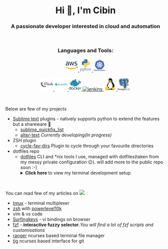 <h1 align="center">Hi 👋, I'm Cibin</h1>
<h3 align="center">A passionate developer interested in cloud and automation</h3>
</br>
<h3 align="center">Languages and Tools:</h3>
<p align="center"> 
<a href="https://aws.amazon.com" target="_blank"> <img src="https://raw.githubusercontent.com/devicons/devicon/master/icons/amazonwebservices/amazonwebservices-original-wordmark.svg" alt="aws" width="40" height="40"/> </a> 
 <a href="https://www.python.org" target="_blank"> <img src="https://raw.githubusercontent.com/devicons/devicon/master/icons/python/python-original-wordmark.svg" alt="python" width="40" height="40"/> </a>
 <a href="https://kubernetes.io" target="_blank"> <img src="https://raw.githubusercontent.com/devicons/devicon/master/icons/kubernetes/kubernetes-plain-wordmark.svg" alt="kubernetes" width="40" height="40"/> </a> 
 </br>
 </br>
  <a href="https://flask.palletsprojects.com/" target="_blank">  <img src="https://github.com/devicons/devicon/blob/master/icons/flask/flask-original-wordmark.svg" alt="flask" width="40" height="40"/> </a>  
 <a href="https://fastapi.tiangolo.com/" target="_blank">  <img src="https://raw.githubusercontent.com/devicons/devicon/master/icons/fastapi/fastapi-original-wordmark.svg" alt="fastapi" width="40" height="40"/> </a>  
 <a href="https://www.docker.com/" target="_blank"> <img src="https://raw.githubusercontent.com/devicons/devicon/master/icons/docker/docker-original-wordmark.svg" alt="docker" width="40" height="40"/> </a> <a href="https://www.jenkins.io" target="_blank"><img src="https://www.vectorlogo.zone/logos/jenkins/jenkins-icon.svg" alt="jenkins" width="40" height="40"/> </a>   <a href="https://www.linux.org/" target="_blank"> <img src="https://raw.githubusercontent.com/devicons/devicon/master/icons/linux/linux-original.svg" alt="linux" width="40" height="40"/> </a> <a href="https://www.postgresql.org" target="_blank"> <img src="https://raw.githubusercontent.com/devicons/devicon/master/icons/postgresql/postgresql-original-wordmark.svg" alt="postgresql" width="40" height="40"/> </a>  </p>


</br><p>
Below are few of my projects
- [Sublime text](https://www.sublimetext.com/) plugins - natively supports python to extend the features but a shareware 🙂  
  - [sublime_quickfix_list](https://github.com/cibinmathew/sublime_quickfix_list)
  - [alter-text](https://github.com/cibinmathew/sublime-alter-text) <i>Currently developing(In progress)</i>
- ZSH plugin
  - [cycle-fav-dirs](https://github.com/cibinmathew/cycle-fav-dirs) Plugin to cycle through your favourite directories
- dotfiles repo
  - [dotfiles](https://github.com/cibinmathew/dotfiles) CLI and *nix tools I use, managed with dotfiles(taken from my messy private configuration 😉). will add more to the public repo soon :-)
  </br><details><summary><b>Click here</b> to view my terminal development setup</summary></br>Read more about [my-terminal-and-development-setup](https://medium.com/@cibin.mathew/my-terminal-and-development-setup-e99f5baf2b18) on medium.com<img src="https://miro.medium.com/max/4800/1*72NDraaGKmUwmzJoAuxbSQ.png" width="900">
</details>
</p> 
</br><p> 
 
You can read few of my articles on <a href="(https://medium.com/@cibin.mathew)"> <img src="https://miro.medium.com/max/1002/1*s986xIGqhfsN8U--09_AdA.webp" width="90"></a>
- [tmux](https://github.com/tmux/tmux/) - terminal multiplexer
- [zsh](https://www.zsh.org/) with [powerlevel10k](https://github.com/romkatv/powerlevel10k)
- vim & vs code
- [Surfingkeys](https://github.com/brookhong/Surfingkeys/) - vi bindings on browser
 - [fzf](https://github.com/junegunn/fzf) - <b>interactive fuzzy selector</b>.<i>You will find a lot of fzf scripts and customisations</i>
- [ranger](https://github.com/ranger/ranger) ncurses based terminal file manager
- [tig](https://github.com/jonas/tig) ncurses based interface for git
</p>
</br>
<p align="left">
<!-- <img align="center" src="https://github-readme-stats.vercel.app/api/top-langs/?username=cibinmathew&layout=compact&hide=Emacs%20Lisp,html,Roff,AutoHotkey,M4,TeX&show_icons=true&locale=en" alt="cibinmathew" /> -->

</p>
 <!-- <img align="center" src="https://github-readme-stats.vercel.app/api?username=cibinmathew&show_icons=true&locale=en" alt="cibinmathew" />  -->

</br>
